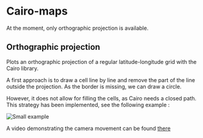 Cairo-maps
==========

At the moment, only orthographic projection is available.

## Orthographic projection
Plots an orthographic projection of a regular latitude-longitude grid with the
Cairo library.

A first approach is to draw a cell line by line and remove the part of the line
outside the projection.
As the border is missing, we can draw a circle.

However, it does not allow for filling the cells, as Cairo needs a closed path.
This strategy has been implemented, see the following example :

![Small example](https://github.com/alexDarcy/projection/raw/master/fill.png)


A video demonstrating the camera movement can be found 
[there](http://youtu.be/5jUbVnv5__0)
